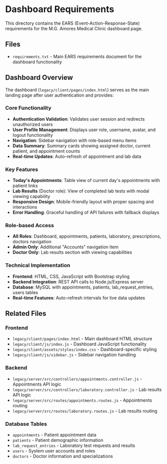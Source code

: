 # Dashboard Requirements

This directory contains the EARS (Event-Action-Response-State) requirements for the M.G. Amores Medical Clinic dashboard page.

## Files

- `requirements.txt` - Main EARS requirements document for the dashboard functionality

## Dashboard Overview

The dashboard (`legacy/client/pages/index.html`) serves as the main landing page after user authentication and provides:

### Core Functionality
- **Authentication Validation**: Validates user session and redirects unauthorized users
- **User Profile Management**: Displays user role, username, avatar, and logout functionality  
- **Navigation**: Sidebar navigation with role-based menu items
- **Data Summary**: Summary cards showing assigned doctor, current patient, and appointment counts
- **Real-time Updates**: Auto-refresh of appointment and lab data

### Key Features
- **Today's Appointments**: Table view of current day's appointments with patient links
- **Lab Results** (Doctor role): View of completed lab tests with modal viewing capability
- **Responsive Design**: Mobile-friendly layout with proper spacing and interactions
- **Error Handling**: Graceful handling of API failures with fallback displays

### Role-based Access
- **All Roles**: Dashboard, appointments, patients, laboratory, prescriptions, doctors navigation
- **Admin Only**: Additional "Accounts" navigation item
- **Doctor Only**: Lab results section with viewing capabilities

### Technical Implementation
- **Frontend**: HTML, CSS, JavaScript with Bootstrap styling
- **Backend Integration**: REST API calls to Node.js/Express server
- **Database**: MySQL with appointments, patients, lab_request_entries, users tables
- **Real-time Features**: Auto-refresh intervals for live data updates

## Related Files

### Frontend
- `legacy/client/pages/index.html` - Main dashboard HTML structure
- `legacy/client/js/index.js` - Dashboard JavaScript functionality  
- `legacy/client/assets/styles/index.css` - Dashboard-specific styling
- `legacy/client/js/sidebar.js` - Sidebar navigation handling

### Backend
- `legacy/server/src/controllers/appointments.controller.js` - Appointments API logic
- `legacy/server/src/controllers/laboratory.controller.js` - Lab results API logic
- `legacy/server/src/routes/appointments.routes.js` - Appointments routing
- `legacy/server/src/routes/laboratory.routes.js` - Lab results routing

### Database Tables
- `appointments` - Patient appointment data
- `patients` - Patient demographic information
- `lab_request_entries` - Laboratory test requests and results
- `users` - System user accounts and roles
- `doctors` - Doctor information and specializations